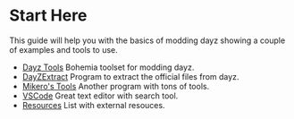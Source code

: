 # Start Here

This guide will help you with the basics of modding dayz showing a couple of examples and tools to use.

*   [Dayz Tools](start/dayztools.html) Bohemia toolset for modding dayz.
*   [DayZExtract](start/dayzextract.html) Program to extract the official files from dayz.
*   [Mikero's Tools](start/mikerostools.html) Another program with tons of tools.
*   [VSCode](start/vscode.html) Great text editor with search tool.
*   [Resources](start/resources.html) List with external resouces.